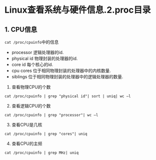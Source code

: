 # Linux查看系统与硬件信息.2.proc目录

## 1. CPU信息

`cat /proc/cpuinfo`中的信息

- processor       逻辑处理器的id. 
- physical id    物理封装的处理器的id. 
- core id        每个核心的id. 
- cpu cores      位于相同物理封装的处理器中的内核数量. 
- siblings       位于相同物理封装的处理器中的逻辑处理器的数量. 

1. 查看物理CPU的个数

```
cat /proc/cpuinfo | grep "physical id"| sort | uniq| wc –l
```

2. 查看逻辑CPU的个数

```
cat /proc/cpuinfo | grep "processor"| wc –l
```

3. 查看CPU是几核

```
cat /proc/cpuinfo | grep "cores"| uniq
```

4. 查看CPU的主频

```
cat /proc/cpuinfo | grep MHz| uniq 
```
